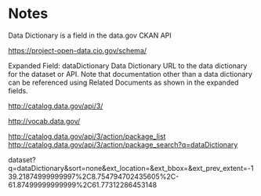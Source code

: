 # Notes

Data Dictionary is a field in the data.gov CKAN API

https://project-open-data.cio.gov/schema/

Expanded Field: 
dataDictionary  Data Dictionary URL to the data dictionary for the dataset or API. Note that documentation other than a data dictionary can be referenced using Related Documents as shown in the expanded fields.


http://catalog.data.gov/api/3/


http://vocab.data.gov/



http://catalog.data.gov/api/3/action/package_list
http://catalog.data.gov/api/3/action/package_search?q=dataDictionary

dataset?q=dataDictionary&sort=none&ext_location=&ext_bbox=&ext_prev_extent=-139.21874999999997%2C8.754794702435605%2C-61.87499999999999%2C61.77312286453148
